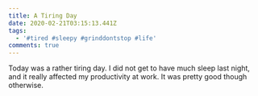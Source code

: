 ```yaml
---
title: A Tiring Day
date: 2020-02-21T03:15:13.441Z
tags:
  - '#tired #sleepy #grinddontstop #life'
comments: true
---
```

Today was a rather tiring day. I did not get to have much sleep last night, and it really affected my productivity at work. It was pretty good though otherwise.
